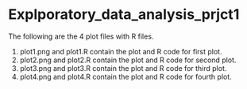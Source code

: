 # Explporatory_data_analysis_prjct1
The following are the 4 plot files with R files.</br>
1. plot1.png and plot1.R contain the plot and R code for first plot. </br>
2. plot2.png and plot2.R contain the plot and R code for second plot. </br>
3. plot3.png and plot3.R contain the plot and R code for third plot. </br>
3. plot4.png and plot4.R contain the plot and R code for fourth plot. </br>
